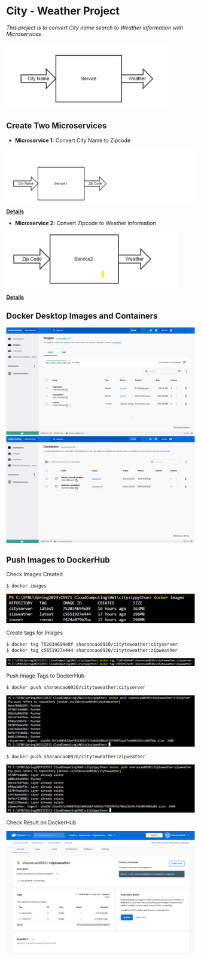 # **City - Weather Project**
*This project is to convert City name search to Weather information with Microservices*

![My Image](./image/requirement.png)

## **Create Two Microservices**

* **Microservice 1:** Convert City Name to Zipcode

![My Image](./image/m1.png)

[**Details**](https://github.com/SharonCao0920/CloudComputing/tree/main/Docker/CityWeatherProject/CityZipcode)

* **Microservice 2:** Convert Zipcode to Weather information

![My Image](./image/m2.png)

[**Details**](https://github.com/SharonCao0920/CloudComputing/tree/main/Docker/CityWeatherProject/ZipWeather)

## **Docker Desktop Images and Containers**
![My Image](./image/images.png)
![My Image](./image/containers.png)


## **Push Images to DockerHub**
Check Images Created
```
$ docker images
```
![My Image](./image/localimage.png)

Create tags for Images
```
$ docker tag 752034694e8f sharoncao0920/citytoweather:cityserver 
$ docker tag c5651927e444 sharoncao0920/citytoweather:zipweather
```
![My Image](./image/createtags.png)

Push Image Tags to DockerHub
```
$ docker push sharoncao0920/citytoweather:cityserver
```
![My Image](./image/pushimage.png)

```
$ docker push sharoncao0920/citytoweather:zipweather
```
![My Image](./image/pushimage1.png)

Check Result on DockerHub

![My Image](./image/dockeruhb.png)
